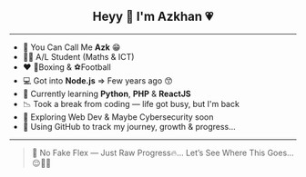 <h2 align="center">Heyy 👋 I'm Azkhan 💗</h2>

---

- 🖖 You Can Call Me **Azk** 😁  
- 🧑‍🎓 A/L Student (Maths & ICT)  
- ❤️ 🥊Boxing & ⚽Football  
- 💻 Got into **Node.js** => Few years ago 😙
- 🧠 Currently learning **Python**, **PHP** & **ReactJS**
- 📉 Took a break from coding — life got busy, but I'm back  
- 🌱 Exploring Web Dev & Maybe Cybersecurity soon  
- 🚀 Using GitHub to track my journey, growth & progress...

---

> 🧊 No Fake Flex — Just Raw Progress🔥... Let’s See Where This Goes... 😌😮‍💨

